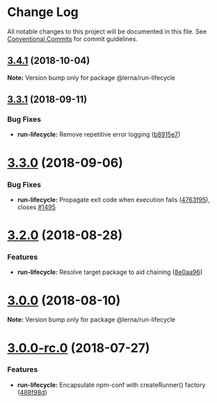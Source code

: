 # Change Log

All notable changes to this project will be documented in this file.
See [Conventional Commits](https://conventionalcommits.org) for commit guidelines.

## [3.4.1](https://github.com/lerna/lerna/compare/v3.4.0...v3.4.1) (2018-10-04)

**Note:** Version bump only for package @lerna/run-lifecycle





<a name="3.3.1"></a>
## [3.3.1](https://github.com/lerna/lerna/compare/v3.3.0...v3.3.1) (2018-09-11)


### Bug Fixes

* **run-lifecycle:** Remove repetitive error logging ([b8915e7](https://github.com/lerna/lerna/commit/b8915e7))





<a name="3.3.0"></a>
# [3.3.0](https://github.com/lerna/lerna/compare/v3.2.1...v3.3.0) (2018-09-06)


### Bug Fixes

* **run-lifecycle:** Propagate exit code when execution fails ([4763f95](https://github.com/lerna/lerna/commit/4763f95)), closes [#1495](https://github.com/lerna/lerna/issues/1495)





<a name="3.2.0"></a>
# [3.2.0](https://github.com/lerna/lerna/compare/v3.1.4...v3.2.0) (2018-08-28)


### Features

* **run-lifecycle:** Resolve target package to aid chaining ([8e0aa96](https://github.com/lerna/lerna/commit/8e0aa96))





<a name="3.0.0"></a>
# [3.0.0](https://github.com/lerna/lerna/compare/v3.0.0-rc.0...v3.0.0) (2018-08-10)

**Note:** Version bump only for package @lerna/run-lifecycle





<a name="3.0.0-rc.0"></a>
# [3.0.0-rc.0](https://github.com/lerna/lerna/compare/v3.0.0-beta.21...v3.0.0-rc.0) (2018-07-27)


### Features

* **run-lifecycle:** Encapsulate npm-conf with createRunner() factory ([488f98d](https://github.com/lerna/lerna/commit/488f98d))

